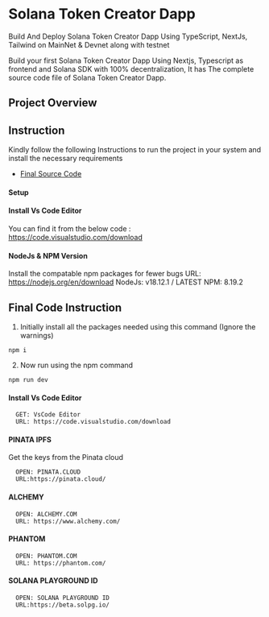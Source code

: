 # Solana Token Creator Dapp

Build And Deploy Solana Token Creator Dapp Using TypeScript, NextJs, Tailwind on MainNet & Devnet along with testnet

Build your first Solana Token Creator Dapp Using Nextjs, Typescript as frontend and Solana SDK with 100% decentralization,
It has The complete source code file of Solana Token Creator Dapp.

## Project Overview

## Instruction

Kindly follow the following Instructions to run the project in your system and install the necessary requirements

- [Final Source Code]()

#### Setup

#### Install Vs Code Editor
  You can find it from the below code :
  https://code.visualstudio.com/download



#### NodeJs & NPM Version

  Install the compatable npm packages for fewer bugs 
  URL: https://nodejs.org/en/download
  NodeJs: v18.12.1 / LATEST
  NPM: 8.19.2


## Final Code Instruction

1. Initially install all the packages needed using this command (Ignore the warnings)

```
npm i
```

2. Now run using the npm command

```
npm run dev
```

#### Install Vs Code Editor

```
  GET: VsCode Editor
  URL: https://code.visualstudio.com/download
```

#### PINATA IPFS

Get the keys from the Pinata cloud

```
  OPEN: PINATA.CLOUD
  URL:https://pinata.cloud/
```

#### ALCHEMY

```
  OPEN: ALCHEMY.COM
  URL: https://www.alchemy.com/
```

#### PHANTOM

```
  OPEN: PHANTOM.COM
  URL: https://phantom.com/
```

#### SOLANA PLAYGROUND ID

```
  OPEN: SOLANA PLAYGROUND ID
  URL:https://beta.solpg.io/
```
